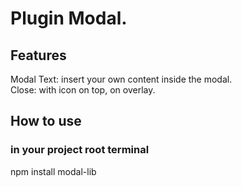 # Plugin Modal.

## Features
Modal Text: insert your own content inside the modal.\
Close: with icon on top, on overlay.


## How to use
### in your project root terminal
npm install modal-lib
